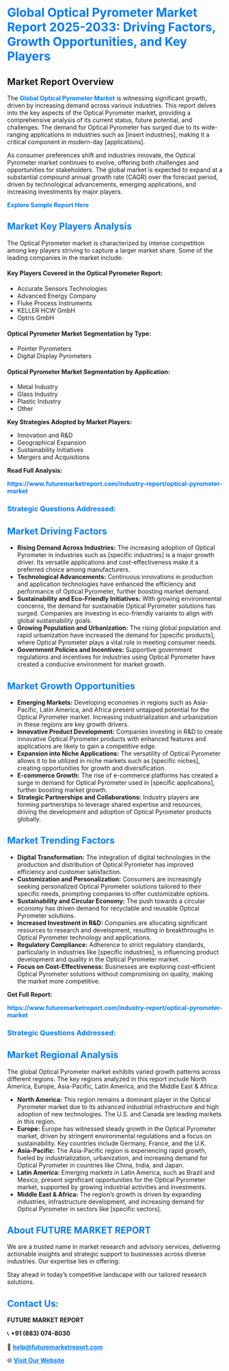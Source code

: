 <h1 style="color: #007BFF;">Global Optical Pyrometer Market Report 2025-2033: Driving Factors, Growth Opportunities, and Key Players</h1>

<section id="overview">
<h2>Market Report Overview</h2>
<p>The <a href="https://www.futuremarketreport.com/industry-report/optical-pyrometer-market" style="color: #007BFF; text-decoration: none;"><strong>Global Optical Pyrometer Market</strong></a> is witnessing significant growth, driven by increasing demand across various industries. This report delves into the key aspects of the Optical Pyrometer market, providing a comprehensive analysis of its current status, future potential, and challenges. The demand for Optical Pyrometer has surged due to its wide-ranging applications in industries such as [insert industries], making it a critical component in modern-day [applications].</p>
<p>As consumer preferences shift and industries innovate, the Optical Pyrometer market continues to evolve, offering both challenges and opportunities for stakeholders. The global market is expected to expand at a substantial compound annual growth rate (CAGR) over the forecast period, driven by technological advancements, emerging applications, and increasing investments by major players.</p>
</section>

<section id="overview">
<p><a href="https://www.futuremarketreport.com/request-sample/reportId=81468" style="color: #007BFF; text-decoration: none;"><strong>Explore Sample Report Here</strong></a></p>
</section>

<section id="key-players">
<h2 style="color: #007BFF;">Market Key Players Analysis</h2>
<p>The Optical Pyrometer market is characterized by intense competition among key players striving to capture a larger market share. Some of the leading companies in the market include:</p>
<h4>Key Players Covered in the Optical Pyrometer Report:</h4>
<ul><li>Accurate Sensors Technologies</li><li>Advanced Energy Company</li><li>Fluke Process Instruments</li><li>KELLER HCW GmbH</li><li>Optris GmbH</li></ul>
<h4>Optical Pyrometer Market Segmentation by Type:</h4>
<ul><li>Pointer Pyrometers</li><li>Digital Display Pyrometers</li></ul>

<h4>Optical Pyrometer Market Segmentation by Application:</h4>
<ul><li>Metal Industry</li><li>Glass Industry</li><li>Plastic Industry</li><li>Other</li></ul>
<p><strong>Key Strategies Adopted by Market Players:</strong></p>
<ul>
<li>Innovation and R&D</li>
<li>Geographical Expansion</li>
<li>Sustainability Initiatives</li>
<li>Mergers and Acquisitions</li>
</ul>
</section>

<section>
<p><strong>Read Full Analysis: </strong></p><a href="https://www.futuremarketreport.com/industry-report/optical-pyrometer-market" style="color: #007BFF; text-decoration: none;"><strong>https://www.futuremarketreport.com/industry-report/optical-pyrometer-market</strong></a>
<h3 style="color: #007BFF;">Strategic Questions Addressed:</h3>
</section>

<section id="driving-factors">
<h2 style="color: #007BFF;">Market Driving Factors</h2>
<ul>
<li><strong>Rising Demand Across Industries:</strong> The increasing adoption of Optical Pyrometer in industries such as [specific industries] is a major growth driver. Its versatile applications and cost-effectiveness make it a preferred choice among manufacturers.</li>
<li><strong>Technological Advancements:</strong> Continuous innovations in production and application technologies have enhanced the efficiency and performance of Optical Pyrometer, further boosting market demand.</li>
<li><strong>Sustainability and Eco-Friendly Initiatives:</strong> With growing environmental concerns, the demand for sustainable Optical Pyrometer solutions has surged. Companies are investing in eco-friendly variants to align with global sustainability goals.</li>
<li><strong>Growing Population and Urbanization:</strong> The rising global population and rapid urbanization have increased the demand for [specific products], where Optical Pyrometer plays a vital role in meeting consumer needs.</li>
<li><strong>Government Policies and Incentives:</strong> Supportive government regulations and incentives for industries using Optical Pyrometer have created a conducive environment for market growth.</li>
</ul>
</section>

<section id="growth-opportunities">
<h2 style="color: #007BFF;">Market Growth Opportunities</h2>
<ul>
<li><strong>Emerging Markets:</strong> Developing economies in regions such as Asia-Pacific, Latin America, and Africa present untapped potential for the Optical Pyrometer market. Increasing industrialization and urbanization in these regions are key growth drivers.</li>
<li><strong>Innovative Product Development:</strong> Companies investing in R&D to create innovative Optical Pyrometer products with enhanced features and applications are likely to gain a competitive edge.</li>
<li><strong>Expansion into Niche Applications:</strong> The versatility of Optical Pyrometer allows it to be utilized in niche markets such as [specific niches], creating opportunities for growth and diversification.</li>
<li><strong>E-commerce Growth:</strong> The rise of e-commerce platforms has created a surge in demand for Optical Pyrometer used in [specific applications], further boosting market growth.</li>
<li><strong>Strategic Partnerships and Collaborations:</strong> Industry players are forming partnerships to leverage shared expertise and resources, driving the development and adoption of Optical Pyrometer products globally.</li>
</ul>
</section>

<section id="trending-factors">
<h2 style="color: #007BFF;">Market Trending Factors</h2>
<ul>
<li><strong>Digital Transformation:</strong> The integration of digital technologies in the production and distribution of Optical Pyrometer has improved efficiency and customer satisfaction.</li>
<li><strong>Customization and Personalization:</strong> Consumers are increasingly seeking personalized Optical Pyrometer solutions tailored to their specific needs, prompting companies to offer customizable options.</li>
<li><strong>Sustainability and Circular Economy:</strong> The push towards a circular economy has driven demand for recyclable and reusable Optical Pyrometer solutions.</li>
<li><strong>Increased Investment in R&D:</strong> Companies are allocating significant resources to research and development, resulting in breakthroughs in Optical Pyrometer technology and applications.</li>
<li><strong>Regulatory Compliance:</strong> Adherence to strict regulatory standards, particularly in industries like [specific industries], is influencing product development and quality in the Optical Pyrometer market.</li>
<li><strong>Focus on Cost-Effectiveness:</strong> Businesses are exploring cost-efficient Optical Pyrometer solutions without compromising on quality, making the market more competitive.</li>
</ul>
</section>

<section>
<p><strong>Get Full Report: </strong></p><a href="https://www.futuremarketreport.com/industry-report/optical-pyrometer-market" style="color: #007BFF; text-decoration: none;"><strong>https://www.futuremarketreport.com/industry-report/optical-pyrometer-market</strong></a>
<h3 style="color: #007BFF;">Strategic Questions Addressed:</h3>
</section>


<section id="regional-analysis">
<h2 style="color: #007BFF;">Market Regional Analysis</h2>
<p>The global Optical Pyrometer market exhibits varied growth patterns across different regions. The key regions analyzed in this report include North America, Europe, Asia-Pacific, Latin America, and the Middle East & Africa:</p>
<ul>
<li><strong>North America:</strong> This region remains a dominant player in the Optical Pyrometer market due to its advanced industrial infrastructure and high adoption of new technologies. The U.S. and Canada are leading markets in this region.</li>
<li><strong>Europe:</strong> Europe has witnessed steady growth in the Optical Pyrometer market, driven by stringent environmental regulations and a focus on sustainability. Key countries include Germany, France, and the U.K.</li>
<li><strong>Asia-Pacific:</strong> The Asia-Pacific region is experiencing rapid growth, fueled by industrialization, urbanization, and increasing demand for Optical Pyrometer in countries like China, India, and Japan.</li>
<li><strong>Latin America:</strong> Emerging markets in Latin America, such as Brazil and Mexico, present significant opportunities for the Optical Pyrometer market, supported by growing industrial activities and investments.</li>
<li><strong>Middle East & Africa:</strong> The region’s growth is driven by expanding industries, infrastructure development, and increasing demand for Optical Pyrometer in sectors like [specific sectors].</li>
</ul>
</section>

<footer>
<h2 style="color: #007BFF;">About FUTURE MARKET REPORT</h2>
<p>We are a trusted name in market research and advisory services, delivering actionable insights and strategic support to businesses across diverse industries. Our expertise lies in offering:</p>

<p>Stay ahead in today’s competitive landscape with our tailored research solutions.</p>

<h2 style="color: #007BFF;">Contact Us:</h2>
<p><strong>FUTURE MARKET REPORT</strong></p>
<p>📞 <strong>+91 (883) 074-8030</strong></p>
<p>📧 <strong><a href="mailto:help@futuremarketreport.com" style="color: #007BFF;">help@futuremarketreport.com</a></strong></p>
<p>🌐 <strong><a href="https://www.futuremarketreport.com/" style="color: #007BFF;">Visit Our Website</a></strong></p>
</footer>